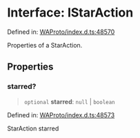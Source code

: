 # Interface: IStarAction

Defined in: [WAProto/index.d.ts:48570](https://github.com/Fokusdotid/bail/blob/cf6cc85134e12081bc635cea02cc0eee74033a81/WAProto/index.d.ts#L48570)

Properties of a StarAction.

## Properties

### starred?

> `optional` **starred**: `null` \| `boolean`

Defined in: [WAProto/index.d.ts:48573](https://github.com/Fokusdotid/bail/blob/cf6cc85134e12081bc635cea02cc0eee74033a81/WAProto/index.d.ts#L48573)

StarAction starred
